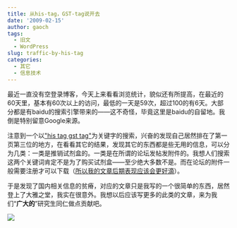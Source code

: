 ```yaml
---
title: 从his-tag，GST-tag说开去
date: '2009-02-15'
author: gaoch
tags:
  - 旧文
  - WordPress
slug: traffic-by-his-tag
categories:
  - 其它
  - 信息技术
---
```


最近一直没有空登录博客，今天上来看看浏览统计，貌似还有所提高，在最近的60天里，基本有60次以上的访问，最低的一天是59次，超过100的有6天。大部分都是有baidu的搜索引擎带来的——这不奇怪，毕竟这里是baidu的自留地。我倒是特别留意Google来源。  
  
注意到一个以["his tag gst
tag"](http://www.google.cn/search?q=his+tag+gst+tag)为关键字的搜索，兴奋的发现自己居然排在了第一页第三位的地方，在看看其它的结果，发现其它的东西都是些无用的信息，可以分为几类：一类是推销试剂盒的。一类是在所谓的论坛发帖发附件的。我想人们搜索这两个关键词肯定不是为了购买试剂盒——至少绝大多数不是。而在论坛的附件一般需要注册才可以下载（[所以我的文章后期表现应该会更好滴](http://hi.baidu.com/spring_gao/blog/item/6a733d2944dc77f899250af8.html/cmtid/969836ad61b144004b36d6b0)）。  
  
于是发现了国内相关信息的贫瘠，对应的文章只是我写的一个很简单的东西，居然登上了大雅之堂，我实在很意外。我想以后应该写更多的此类的文章，来为我们“**广大的**”研究生同仁做点贡献吧。  
  
<img src="http://hiphotos.baidu.com/spring%5Fgao/pic/item/c3823a6d20a99bdb431694bb.jpg" class="blogimg" />
